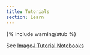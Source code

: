 ```yaml
---
title: Tutorials
section: Learn
---
```

{% include warning/stub %}

See [ImageJ Tutorial Notebooks](https://nbviewer.jupyter.org/github/imagej/tutorials/blob/master/notebooks/ImageJ-Tutorials-and-Demo.ipynb)
